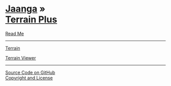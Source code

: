 [Jaanga](../index.html ) &raquo;<br>[Terrain Plus]( ./index.html )
===================================================================

<p id=rm >
	<a href=JavaScript:displayPage("#readme.md#rm"); >Read Me</a>
</p>

<!--
<p id=uf >
	<a href=./cookbook/index.html >Cookbook</a>
</p>


<p id=hw >
	<a href=./hello-world/index.html>Hello World</a>
</p>

<p id=pv >
	<a href=./png-viewer/index.html >PNG Viewer</a>
</p>

-->

****

[Terrain]( ../terrain/index.html )  

[Terrain Viewer]( ../terrain-viewer/index.html )


****

[Source Code on GitHub]( https://github.com/jaanga/terrain-plus )  
[Copyright and License]( https://github.com/jaanga/jaanga.github.io/blob/master/jaanga-copyright-and-mit-license.md )
